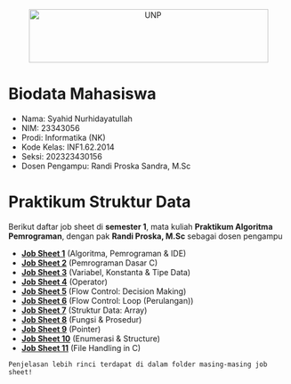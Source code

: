 <div align="center">
  <a href="https://unp.ac.id/">
    <img src="https://unp.ac.id/nfs-assets/all/images/logo_unp_white.png" alt="UNP" height="96" width="430">
  </a>
</div>

# Biodata Mahasiswa
* Nama: Syahid Nurhidayatullah
* NIM: 23343056  
* Prodi: Informatika (NK)  
* Kode Kelas: INF1.62.2014  
* Seksi: 202323430156  
* Dosen Pengampu: Randi Proska Sandra, M.Sc  

# Praktikum Struktur Data  
  Berikut daftar job sheet di **semester 1**, mata kuliah **Praktikum Algoritma Pemrograman**, dengan pak **Randi Proska, M.Sc** sebagai dosen pengampu  
- [**Job Sheet 1**](https://github.com/Zyxcid/Praktikum_Algoritma/tree/main/Job%20Sheet%2001%20(Algoritma%2C%20Pemrograman%20%26%20IDE)) (Algoritma, Pemrograman & IDE)  
- [**Job Sheet 2**](https://github.com/Zyxcid/Praktikum_Algoritma/tree/main/Job%20Sheet%2002%20(Pemrograman%20Dasar%20C)) (Pemrograman Dasar C)  
- [**Job Sheet 3**](https://github.com/Zyxcid/Praktikum_Algoritma/tree/main/Job%20Sheet%2003%20(Variabel%2C%20Konstanta%20%26%20Tipe%20Data)) (Variabel, Konstanta & Tipe Data)  
- [**Job Sheet 4**](https://github.com/Zyxcid/Praktikum_Algoritma/tree/main/Job%20Sheet%2004%20(Operator)) (Operator)  
- [**Job Sheet 5**](https://github.com/Zyxcid/Praktikum_Algoritma/tree/main/Job%20Sheet%2005%20(Flow%20Control_%20Decision%20Making)) (Flow Control: Decision Making)  
- [**Job Sheet 6**](https://github.com/Zyxcid/Praktikum_Algoritma/tree/main/Job%20Sheet%2006%20(Flow%20Control_%20Loop%20(Perulangan))) (Flow Control: Loop (Perulangan))  
- [**Job Sheet 7**](https://github.com/Zyxcid/Praktikum_Algoritma/tree/main/Job%20Sheet%2007%20(Struktur%20Data_%20Array)) (Struktur Data: Array)  
- [**Job Sheet 8**](https://github.com/Zyxcid/Praktikum_Algoritma/tree/main/Job%20Sheet%2008%20(Fungsi%20%26%20Prosedur)) (Fungsi & Prosedur)  
- [**Job Sheet 9**](https://github.com/Zyxcid/Praktikum_Algoritma/tree/main/Job%20Sheet%2009%20(Pointer)) (Pointer)  
- [**Job Sheet 10**](https://github.com/Zyxcid/Praktikum_Algoritma/tree/main/Job%20Sheet%2010%20(Enumerasi%20%26%20Structure)) (Enumerasi & Structure)  
- [**Job Sheet 11**](https://github.com/Zyxcid/Praktikum_Algoritma/tree/main/Job%20Sheet%2011%20(File%20Handing%20in%20C)) (File Handling in C)  

` Penjelasan lebih rinci terdapat di dalam folder masing-masing job sheet! `  
